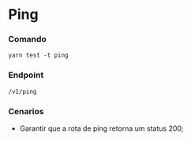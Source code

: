# Ping

### Comando
```
yarn test -t ping
```

### Endpoint
```
/v1/ping
```

### Cenarios

- Garantir que a rota de ping retorna um status 200; 
 